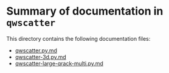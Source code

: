 # Summary of documentation in `qwscatter`

This directory contains the following documentation files:

- [qwscatter.py.md](qwscatter.py.md)
- [qwscatter-3d.py.md](qwscatter-3d.py.md)
- [qwscatter-large-qrack-multi.py.md](qwscatter-large-qrack-multi.py.md)
